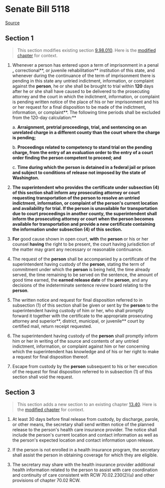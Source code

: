 # Senate Bill 5118

[Source](http://lawfilesext.leg.wa.gov/biennium/2021-22/Pdf/Bills/Senate%20Bills/5118.pdf)
## Section 1
> This section modifies existing section [9.98.010](/rcw/09_crimes_and_punishments/9.098_prisoners—untried_indictments_informations_complaints.md). Here is the [modified chapter](rcw/09_crimes_and_punishments/9.098_prisoners—untried_indictments_informations_complaints.md) for context.

1. Whenever a person has entered upon a term of imprisonment in a penal **,** correctional**, or juvenile rehabilitation** institution of this state, and whenever during the continuance of the term of imprisonment there is pending in this state any untried indictment, information, or complaint against the **person**, he or she shall be brought to trial within **120** days after he or she shall have caused to be delivered to the prosecuting attorney and the  court  in which the indictment, information, or complaint is pending written notice of the place of his or her imprisonment and his or her request for a final disposition to be made of the indictment, information, or complaint**. The following time periods shall be excluded from the 120-day calculation:**

    a. **Arraignment, pretrial proceedings, trial, and sentencing on an unrelated charge in a different county than the court where the charge is pending;**

    b. **Proceedings related to competency to stand trial on the pending charge, from the entry of an evaluation order to the entry of a court order finding the person competent to proceed; and**

    c. **Time during which the person is detained in a federal jail or prison and subject to conditions of release not imposed by the state of Washington.**

2. **The superintendent who provides the certificate under subsection (4) of this section shall inform any prosecuting attorney or court requesting transportation of the person to resolve an untried indictment, information, or complaint of the person's current location and availability for trial. If the person is unavailable for transportation due to court proceedings in another county, the superintendent shall inform the prosecuting attorney or court when the person becomes available for transportation and provide a new certificate containing the information under subsection (4) of this section.**

3. **For** good cause shown in open court, **with** the **person** or his or her counsel **having** the right to be present, the court having jurisdiction of the matter may grant any necessary or reasonable continuance.

4. The request of the **person** shall be accompanied by a certificate of the superintendent having custody of the **person**, stating the term of commitment under which the **person** is being held, the time already served, the time remaining to be served on the sentence, the amount of good time earned, the **earned release date** of the **person**, and any decisions of the indeterminate sentence review board relating to the **person**.

5. The written notice and request for final disposition referred to in subsection (1) of this section shall be given or sent by the **person** to the superintendent having custody of him or her, who shall promptly forward it together with the certificate to the appropriate prosecuting attorney and superior**, district, municipal, or juvenile** court by certified mail, return receipt requested.

6. The superintendent having custody of the **person** shall promptly inform him or her in writing of the source and contents of any untried indictment, information, or complaint against him or her concerning which the superintendent has knowledge and of his or her right to make a request for final disposition thereof.

7. Escape from custody by the **person** subsequent to his or her execution of the request for final disposition referred to in subsection (1) of this section shall void the request.


## Section 3
> This section adds a new section to an existing chapter [13.40](/rcw/13_juvenile_courts_and_juvenile_offenders/13.40_juvenile_justice_act_of_1977.md). Here is the [modified chapter](rcw/13_juvenile_courts_and_juvenile_offenders/13.40_juvenile_justice_act_of_1977.md) for context.

1. At least 30 days before final release from custody, by discharge, parole, or other means, the secretary shall send written notice of the planned release to the person's health care insurance provider. The notice shall include the person's current location and contact information as well as the person's expected location and contact information upon release.

2. If the person is not enrolled in a health insurance program, the secretary shall assist the person in obtaining coverage for which they are eligible.

3. The secretary may share with the health insurance provider additional health information related to the person to assist with care coordination and continuity of care consistent with RCW 70.02.230(2)(u) and other provisions of chapter 70.02 RCW.

